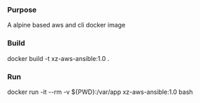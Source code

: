 ### Purpose
A alpine based aws and cli docker image

### Build
docker build -t xz-aws-ansible:1.0 .

### Run
docker run -it --rm -v ${PWD}:/var/app xz-aws-ansible:1.0 bash